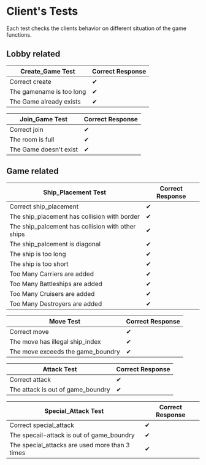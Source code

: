 Client's Tests
================

Each test checks the clients behavior on different situation of the game functions.

Lobby related
---------------------

| Create_Game Test                                                                  |  Correct Response   |
|-----------------------------------------------------------------------|--------------|
| Correct create                                                          | ✔             | ✔             |
| The gamename is too long                                          | ✔             | ✔             |
| The Game already exists                                          | ✔             | ✔             |


| Join_Game Test                                                                  |  Correct Response   |
|-----------------------------------------------------------------------|--------------|
| Correct join                                                          | ✔             | ✔             |
| The room is full                                          | ✔             | ✔             |
| The Game doesn't exist                                          | ✔             | ✔             |

Game related
---------------------

| Ship_Placement Test                                                                  |  Correct Response   |
|-----------------------------------------------------------------------|--------------|
| Correct ship_placement                                                          | ✔             | ✔             |
| The ship_placement has collision with border                                          | ✔             | ✔             |
| The ship_palcement has collision with other ships                                          | ✔             | ✔             |
| The ship_palcement is diagonal                                          | ✔             | ✔             |
| The ship is too long                                          | ✔             | ✔             |
| The ship is too short                                          | ✔             | ✔             |
| Too Many Carriers are added                                          | ✔             | ✔             |
| Too Many Battleships are added                                          | ✔             | ✔             |
| Too Many Cruisers are added                                          | ✔             | ✔             |
| Too Many Destroyers are added                                          | ✔             | ✔             |

| Move Test                                                                  |  Correct Response   |
|-----------------------------------------------------------------------|--------------|
| Correct move                                                          | ✔             | ✔             |
| The move has illegal ship_index                                          | ✔             | ✔             |
| The move exceeds the game_boundry                                          | ✔             | ✔             |

| Attack Test                                                                  |  Correct Response   |
|-----------------------------------------------------------------------|--------------|
| Correct attack                                                          | ✔             | ✔             |
| The attack is out of game_boundry                                          | ✔             | ✔             |

| Special_Attack Test                                                                  |  Correct Response   |
|-----------------------------------------------------------------------|--------------|
| Correct special_attack                                                          | ✔             | ✔             |
| The specail-attack is out of game_boundry                                           | ✔             | ✔             |
| The special_attacks are used more than 3 times                                          | ✔             | ✔             |


